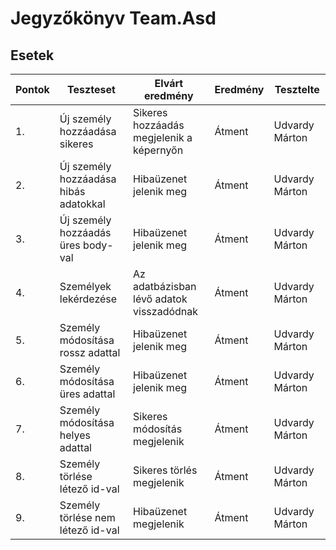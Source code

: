 # Jegyzőkönyv Team.Asd

## Esetek

Pontok | Teszteset                             | Elvárt eredmény                       | Eredmény     | Tesztelte
-------|---------------------------------------|------------------------------------------|--------------|--------------
1.     | Új személy hozzáadása sikeres         | Sikeres hozzáadás megjelenik a képernyőn | Átment       | Udvardy Márton   
2.     | Új személy hozzáadása hibás adatokkal | Hibaüzenet jelenik meg                   | Átment       | Udvardy Márton   
3.     | Új személy hozzáadás üres body-val    | Hibaüzenet jelenik meg                   | Átment       | Udvardy Márton
4.     | Személyek lekérdezése                 | Az adatbázisban lévő adatok visszadódnak | Átment       | Udvardy Márton
5.     | Személy módosítása rossz adattal      | Hibaüzenet jelenik meg                   | Átment       | Udvardy Márton
6.     | Személy módosítása üres adattal       | Hibaüzenet jelenik meg                   | Átment       | Udvardy Márton
7.     | Személy módosítása helyes adattal     | Sikeres módosítás megjelenik             | Átment       | Udvardy Márton
8.     | Személy törlése létező id-val         | Sikeres törlés megjelenik                | Átment       | Udvardy Márton
9.     | Személy törlése nem létező id-val     | Hibaüzenet megjelenik                    | Átment       | Udvardy Márton
